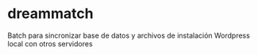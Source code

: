 dreammatch
==========

Batch para sincronizar base de datos y archivos de instalación Wordpress local con otros servidores